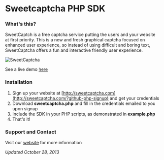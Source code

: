 # Sweetcaptcha PHP SDK

### What's this?

SweetCaptch is a free captcha service putting the users and your website at first priority.
This is a new and fresh graphical captcha focused on enhanced user experience, so instead of using difficult and boring text, SweetCaptcha offers a fun and interactive friendly user experience.

![SweetCaptcha](https://s3.amazonaws.com/sweetcaptcha/sweetcaptcha-preview.png)

See a live demo [here](http://sweetcaptcha.com/?github-php-demo)

### Installation

1. Sign up your website at [http://sweetcaptcha.com](http://sweetcaptcha.com/?github-php-signup) and get your credentials
2. Download **sweetcaptcha.php** and fill in the credentials emailed to you upon signup
3. Include the SDK in your PHP scripts, as demonstrated in **example.php**
4. That's it!

### Support and Contact

Visit our [website](http://sweetcaptcha.com/?github-php-support) for more information

*Updated October 28, 2013*
